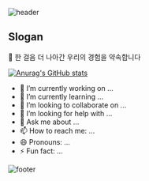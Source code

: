 ![header](https://capsule-render.vercel.app/api?type=slice&color=auto&height=300&section=header&text=Kim_YeongHwa&fontSize=90)

## Slogan
🚀 한 걸음 더 나아간 우리의 경험을 약속합니다

[![Anurag's GitHub stats](https://github-readme-stats.vercel.app/api?username=K-moovie)](https://github.com/anuraghazra/github-readme-stats)

- 🔭 I’m currently working on ...
- 🌱 I’m currently learning ...
- 👯 I’m looking to collaborate on ...
- 🤔 I’m looking for help with ...
- 💬 Ask me about ...
- 📫 How to reach me: ...
- 😄 Pronouns: ...
- ⚡ Fun fact: ...

![footer](https://capsule-render.vercel.app/api?type=slice&color=auto&height=300&section=footer)
